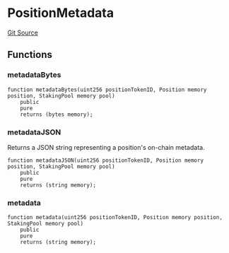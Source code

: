 # PositionMetadata
[Git Source](https://github.com/G7DAO/protocol/blob/0d286772d26e7f355ea5f6d3e0323d2491e1ebca/contracts/staking/PositionMetadata.sol)


## Functions
### metadataBytes


```solidity
function metadataBytes(uint256 positionTokenID, Position memory position, StakingPool memory pool)
    public
    pure
    returns (bytes memory);
```

### metadataJSON

Returns a JSON string representing a position's on-chain metadata.


```solidity
function metadataJSON(uint256 positionTokenID, Position memory position, StakingPool memory pool)
    public
    pure
    returns (string memory);
```

### metadata


```solidity
function metadata(uint256 positionTokenID, Position memory position, StakingPool memory pool)
    public
    pure
    returns (string memory);
```

